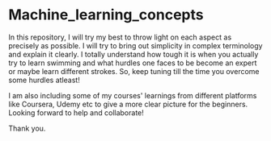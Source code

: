 # Machine_learning_concepts
In this repository, I will try my best to throw light on each aspect as precisely as possible. I will try to bring out simplicity in complex terminology and explain it clearly. I totally understand how tough it is when you actually try to learn swimming and what hurdles one faces to be become an expert or maybe learn different strokes. So, keep tuning till the time you overcome some hurdles atleast!


I am also including some of my courses' learnings from different platforms like Coursera, Udemy etc to give a more clear picture for the beginners. Looking forward to help and collaborate!

Thank you.
